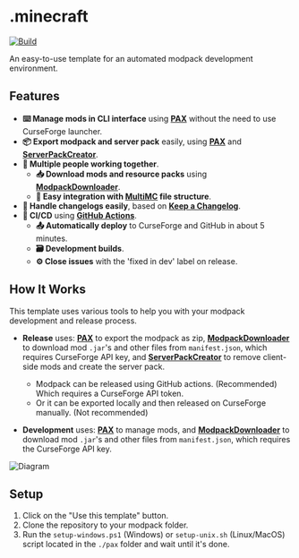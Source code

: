 # .minecraft

[![Build](https://github.com/juraj-hrivnak/.minecraft/actions/workflows/Build.yml/badge.svg)](https://github.com/juraj-hrivnak/.minecraft/actions/workflows/Build.yml)

An easy-to-use template for an automated modpack development environment.

## Features

- **⌨️ Manage mods in CLI interface** using **[PAX]** without the need to use CurseForge launcher.
- **📦 Export modpack and server pack** easily, using **[PAX]** and **[ServerPackCreator]**.
- **🤝 Multiple people working together**.
  - **📥 Download mods and resource packs** using **[ModpackDownloader]**.
  - **🧰 Easy integration with [MultiMC] file structure**.
- **📝 Handle changelogs easily**, based on **[Keep a Changelog]**.
- **🧬 CI/CD** using **[GitHub Actions]**.
  - **📤 Automatically deploy** to CurseForge and GitHub in about 5 minutes.
  - **🗃️ Development builds**.
  - **⚙️ Close issues** with the 'fixed in dev' label on release.

## How It Works

This template uses various tools to help you with your modpack development and release process.

- **Release** uses: **[PAX]** to export the modpack as zip, **[ModpackDownloader]** to download mod `.jar`'s and other files from `manifest.json`, which requires CurseForge API key, and **[ServerPackCreator]** to remove client-side mods and create the server pack.
  - Modpack can be released using GitHub actions. (Recommended) Which requires a CurseForge API token.
  - Or it can be exported locally and then released on CurseForge manually. (Not recommended)

- **Development** uses: **[PAX]** to manage mods, and **[ModpackDownloader]** to download mod `.jar`'s and other files from `manifest.json`, which requires the CurseForge API key.

![Diagram](https://i.imgur.com/kCZhkXX.png)

## Setup

1. Click on the "Use this template" button.
2. Clone the repository to your modpack folder.
3. Run the `setup-windows.ps1` (Windows) or `setup-unix.sh` (Linux/MacOS) script located in the `./pax` folder and wait until it's done.

<!-- Links: -->
[PAX]: https://github.com/froehlichA/pax
[ServerPackCreator]: https://github.com/Griefed/ServerPackCreator
[ModpackDownloader]: https://github.com/Joshyx/ModpackDownloader
[MultiMC]: https://multimc.org/
[Keep a Changelog]: https://keepachangelog.com/en/1.0.0/
[GitHub Actions]: .github/workflows
